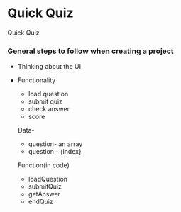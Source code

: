 
# Quick Quiz

Quick Quiz

### General steps to follow when creating a project
- Thinking about the UI
  
- Functionality
    - load question
    - submit quiz
    - check answer
    - score
      
    Data-
    - question- an array
    - question - {index}
    
    Function(in code)
    - loadQuestion
    - submitQuiz
    - getAnswer
    - endQuiz
